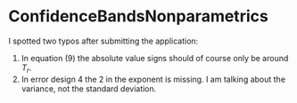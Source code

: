 # ConfidenceBandsNonparametrics

I spotted two typos after submitting the application:
1. In equation (9) the absolute value signs should of course only be around $T_r$.
2. In error design 4 the 2 in the exponent is missing. I am talking about the variance, not the standard deviation.   
